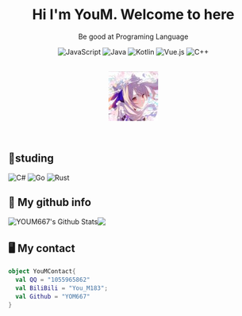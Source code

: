 <div>
  <h1 align="center">Hi I'm YouM. Welcome to here</h1>
</div>

<div align="center">
  <p align="center">Be good at Programing Language</p>
  <img alt="JavaScript" src="https://img.shields.io/badge/JavaScript-323330?style=for-the-badge&logo=javascript&logoColor=F7DF1E" />
  <img alt="Java" src="https://img.shields.io/badge/Java-ED8B00?style=for-the-badge&logo=java&logoColor=white" />
  <img alt="Kotlin" src="https://img.shields.io/badge/Kotlin-0095D5?&style=for-the-badge&logo=kotlin&logoColor=white" />
  <img alt="Vue.js" src="https://img.shields.io/badge/Vue.js-35495E?style=for-the-badge&logo=vuedotjs&logoColor=4FC08D" />
  <img alt="C++" src="https://img.shields.io/badge/C++-B0E0E6?style=for-the-badge&logo=cplusplus&logoColor=1E90FF" />
</div>

<br/>

<div>
<p align="center" ><img  src="./Head.jpg"></p>
<div>

<br/>
  
## 🔬studing
<p>
  <img alt="C#" src="https://img.shields.io/badge/Csharp-4169E1?style=for-the-badge&logo=csharp#&logoColor=B0C4DE" />
  <img alt="Go" src="https://img.shields.io/badge/Go-B0E0E6?style=for-the-badge&logo=go&logoColor=6495ED" />
  <img alt="Rust" src="https://img.shields.io/badge/Rust-DB7093?style=for-the-badge&logo=rust&logoColor=white" />
</p>

## 🌠 My github info 

<div>
  <img align="left" src="https://github-readme-stats.vercel.app/api?username=YOM667&theme=vue&show_icons=true&hide=stars&count_private=true" alt="YOUM667's Github Stats" />
<img src="https://github-readme-stats.vercel.app/api/top-langs/?username=YOM667&theme=vue&langs_count=6&layout=compact" />
</div>

## 🖥️ My contact 
```kotlin
object YouMContact{
  val QQ = "1055965862"
  val BiliBili = "You_M183";
  val Github = "YOM667"
}
```

